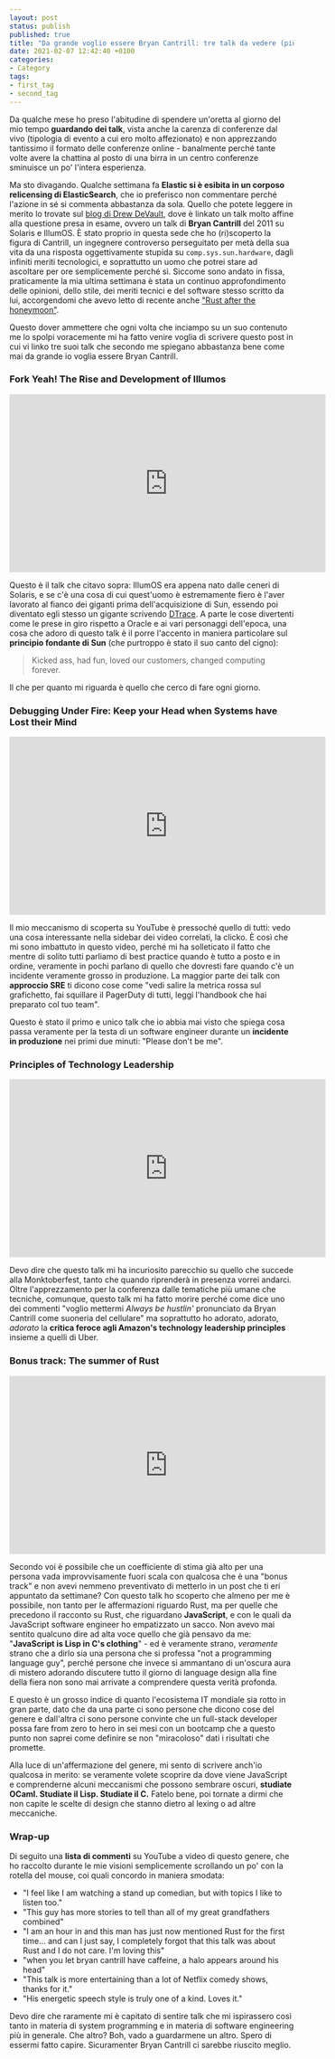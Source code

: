 ```yaml
---
layout: post
status: publish
published: true
title: "Da grande voglio essere Bryan Cantrill: tre talk da vedere (più bonus track)"
date: 2021-02-07 12:42:40 +0100
categories: 
- Category
tags: 
- first_tag
- second_tag
---
```


Da qualche mese ho preso l'abitudine di spendere un'oretta al giorno del mio tempo **guardando dei talk**, vista anche la carenza di conferenze dal vivo (tipologia di evento a cui ero molto affezionato) e non apprezzando tantissimo il formato delle conferenze online - banalmente perché tante volte avere la chattina al posto di una birra in un centro conferenze sminuisce un po' l'intera esperienza.

Ma sto divagando. Qualche settimana fa **Elastic si è esibita in un corposo relicensing di ElasticSearch**, che io preferisco non commentare perché l'azione in sé si commenta abbastanza da sola. Quello che potete leggere in merito lo trovate sul [blog di Drew DeVault](https://drewdevault.com/2021/01/19/Elasticsearch-does-not-belong-to-Elastic.html), dove è linkato un talk molto affine alla questione presa in esame, ovvero un talk di **Bryan Cantrill** del 2011 su Solaris e IllumOS. È stato proprio in questa sede che ho (ri)scoperto la figura di Cantrill, un ingegnere controverso perseguitato per metà della sua vita da una risposta oggettivamente stupida su `comp.sys.sun.hardware`, dagli infiniti meriti tecnologici, e soprattutto un uomo che potrei stare ad ascoltare per ore semplicemente perché sì. Siccome sono andato in fissa, praticamente la mia ultima settimana è stata un continuo approfondimento delle opinioni, dello stile, dei meriti tecnici e del software stesso scritto da lui, accorgendomi che avevo letto di recente anche ["Rust after the honeymoon"](http://dtrace.org/blogs/bmc/2020/10/11/rust-after-the-honeymoon/).

Questo dover ammettere che ogni volta che inciampo su un suo contenuto me lo spolpi voracemente mi ha fatto venire voglia di scrivere questo post in cui vi linko tre suoi talk che secondo me spiegano abbastanza bene come mai da grande io voglia essere Bryan Cantrill.

### Fork Yeah! The Rise and Development of Illumos
<iframe width="560" height="315" src="https://www.youtube.com/embed/-zRN7XLCRhc" frameborder="0" allow="accelerometer; autoplay; clipboard-write; encrypted-media; gyroscope; picture-in-picture" allowfullscreen></iframe>

Questo è il talk che citavo sopra: IllumOS era appena nato dalle ceneri di Solaris, e se c'è una cosa di cui quest'uomo è estremamente fiero è l'aver lavorato al fianco dei giganti prima dell'acquisizione di Sun, essendo poi diventato egli stesso un gigante scrivendo [DTrace](https://github.com/opendtrace/opendtrace). A parte le cose divertenti come le prese in giro rispetto a Oracle e ai vari personaggi dell'epoca, una cosa che adoro di questo talk è il porre l'accento in maniera particolare sul **principio fondante di Sun** (che purtroppo è stato il suo canto del cigno):

> Kicked ass, had fun, loved our customers, changed computing forever.

Il che per quanto mi riguarda è quello che cerco di fare ogni giorno.

### Debugging Under Fire: Keep your Head when Systems have Lost their Mind
<iframe width="560" height="315" src="https://www.youtube.com/embed/30jNsCVLpAE" frameborder="0" allow="accelerometer; autoplay; clipboard-write; encrypted-media; gyroscope; picture-in-picture" allowfullscreen></iframe>

Il mio meccanismo di scoperta su YouTube è pressoché quello di tutti: vedo una cosa interessante nella sidebar dei video correlati, la clicko. È così che mi sono imbattuto in questo video, perché mi ha solleticato il fatto che mentre di solito tutti parliamo di best practice quando è tutto a posto e in ordine, veramente in pochi parlano di quello che dovresti fare quando c'è un incidente veramente grosso in produzione. La maggior parte dei talk con **approccio SRE** ti dicono cose come "vedi salire la metrica rossa sul grafichetto, fai squillare il PagerDuty di tutti, leggi l'handbook che hai preparato col tuo team".

Questo è stato il primo e unico talk che io abbia mai visto che spiega cosa passa veramente per la testa di un software engineer durante un **incidente in produzione** nei primi due minuti: "Please don't be me".

### Principles of Technology Leadership
<iframe width="560" height="315" src="https://www.youtube.com/embed/9QMGAtxUlAc" frameborder="0" allow="accelerometer; autoplay; clipboard-write; encrypted-media; gyroscope; picture-in-picture" allowfullscreen></iframe>

Devo dire che questo talk mi ha incuriosito parecchio su quello che succede alla Monktoberfest, tanto che quando riprenderà in presenza vorrei andarci. Oltre l'apprezzamento per la conferenza dalle tematiche più umane che tecniche, comunque, questo talk mi ha fatto morire perché come dice uno dei commenti "voglio mettermi _Always be hustlin'_ pronunciato da Bryan Cantrill come suoneria del cellulare" ma soprattutto ho adorato, adorato, _adorato_ la **critica feroce agli Amazon's technology leadership principles** insieme a quelli di Uber.

### Bonus track: The summer of Rust
<iframe width="560" height="315" src="https://www.youtube.com/embed/LjFM8vw3pbU" frameborder="0" allow="accelerometer; autoplay; clipboard-write; encrypted-media; gyroscope; picture-in-picture" allowfullscreen></iframe>

Secondo voi è possibile che un coefficiente di stima già alto per una persona vada improvvisamente fuori scala con qualcosa che è una "bonus track" e non avevi nemmeno preventivato di metterlo in un post che ti eri appuntato da settimane? Con questo talk ho scoperto che almeno per me è possibile, non tanto per le affermazioni riguardo Rust, ma per quelle che precedono il racconto su Rust, che riguardano **JavaScript**, e con le quali da JavaScript software engineer ho empatizzato un sacco. Non avevo mai sentito qualcuno dire ad alta voce quello che già pensavo da me: "**JavaScript is Lisp in C's clothing**" - ed è veramente strano, _veramente_ strano che a dirlo sia una persona che si professa "not a programming language guy", perché persone che invece si ammantano di un'oscura aura di mistero adorando discutere tutto il giorno di language design alla fine della fiera non sono mai arrivate a comprendere questa verità profonda.

E questo è un grosso indice di quanto l'ecosistema IT mondiale sia rotto in gran parte, dato che da una parte ci sono persone che dicono cose del genere e dall'altra ci sono persone convinte che un full-stack developer possa fare from zero to hero in sei mesi con un bootcamp che a questo punto non saprei come definire se non "miracoloso" dati i risultati che promette.

Alla luce di un'affermazione del genere, mi sento di scrivere anch'io qualcosa in merito: se veramente volete scoprire da dove viene JavaScript e comprenderne alcuni meccanismi che possono sembrare oscuri, **studiate OCaml. Studiate il Lisp. Studiate il C.** Fatelo bene, poi tornate a dirmi che non capite le scelte di design che stanno dietro al lexing o ad altre meccaniche.

### Wrap-up
Di seguito una **lista di commenti** su YouTube a video di questo genere, che ho raccolto durante le mie visioni semplicemente scrollando un po' con la rotella del mouse, coi quali concordo in maniera smodata:

- "I feel like I am watching a stand up comedian, but with topics I like to listen too."
- "This guy has more stories to tell than all of my great grandfathers combined"
- "I am an hour in and this man has just now mentioned Rust for the first time... and can I just say, I completely forgot that this talk was about Rust and I do not care. I'm loving this"
- "when you let bryan cantrill have caffeine, a halo appears around his head"
- "This talk is more entertaining than a lot of Netflix comedy shows, thanks for it."
- "His energetic speech style is truly one of a kind. Loves it."

Devo dire che raramente mi è capitato di sentire talk che mi ispirassero così tanto in materia di system programming e in materia di software engineering più in generale. Che altro? Boh, vado a guardarmene un altro. Spero di essermi fatto capire. Sicuramenter Bryan Cantrill ci sarebbe riuscito meglio.
